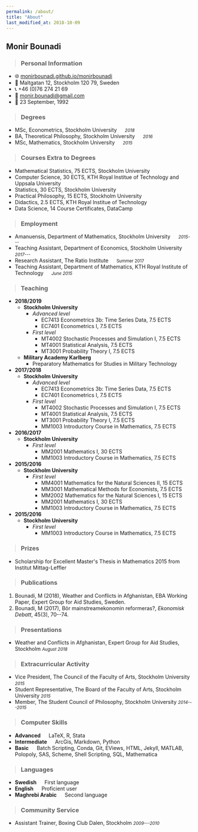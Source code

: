 ```yaml
---
permalink: /about/
title: "About"
last_modified_at: 2018-10-09
---
```


## Monir Bounadi 

> ### Personal Information

- :globe_with_meridians: [monirbounadi.github.io/monirbounadi][homepage]
- :house_with_garden: Maltgatan 12, Stockholm 120 79, Sweden 
- :telephone_receiver: +46 (0)76 274 21 69
- :email: [monir.bounadi@gmail.com ][email]
- :birthday: 23 September, 1992

> ### Degrees

- MSc, Econometrics, Stockholm University &emsp; <small>*2018*</small>
- BA, Theoretical Philosophy, Stockholm University &emsp; <small>*2016*</small>
- MSc, Mathematics, Stockholm University &emsp; <small>*2015*</small>

> ### Courses Extra to Degrees

- Mathematical Statistics, 75 ECTS, Stockholm University
- Computer Science, 30 ECTS, KTH Royal Institue of Technology and Uppsala University
- Statistics, 30 ECTS, Stockholm University 
- Practical Philosophy, 15 ECTS, Stockholm University 
- Didactics, 2.5 ECTS, KTH Royal Institue of Technology
- Data Science, 14 Course Certificates, DataCamp

> ### Employment 

- Amanuensis, Department of Mathematics, Stockholm University &emsp; <small>*2015---*</small>
- Teaching Assistant, Department of Economics, Stockholm University &emsp; <small>*2017---*</small>
- Research Assistant, The Ratio Institute &emsp; <small>Summer 2017</small>
- Teaching Assistant, Department of Mathematics, KTH Royal Institute of Technology &emsp; <small>*June 2015*</small>

> ### Teaching 

* __2018/2019__
	* __Stockholm University__
		* *Advanced level*
			* EC7413 Econometrics 3b: Time Series Data, 7.5 ECTS
			* EC7401 Econometrics I, 7.5 ECTS 
		* *First level*
			* MT4002 Stochastic Processes and Simulation I, 7.5 ECTS 
			* MT4001 Statistical Analysis, 7.5 ECTS
			* MT3001 Probability Theory I, 7.5 ECTS 
	* __Military Academy Karlberg__
		* Preparatory Mathematics for Studies in Military Technology
* __2017/2018__
	* __Stockholm University__
		* *Advanced level*
			* EC7413 Econometrics 3b: Time Series Data, 7.5 ECTS
			* EC7401 Econometrics I, 7.5 ECTS 
		* *First level*
			* MT4002 Stochastic Processes and Simulation I, 7.5 ECTS 
			* MT4001 Statistical Analysis, 7.5 ECTS
			* MT3001 Probability Theory I, 7.5 ECTS 
			* MM1003 Introductory Course in Mathematics, 7.5 ECTS 
* __2016/2017__
	* __Stockholm University__
		* *First level*
			* MM2001 Mathematics I, 30 ECTS
			* MM1003 Introductory Course in Mathematics, 7.5 ECTS 
* __2015/2016__
	* __Stockholm University__
		* *First level*
			* MM4001 Mathematics for the Natural Sciences II, 15 ECTS 
			* MM3001 Mathematical Methods for Economists, 7.5 ECTS 
			* MM2002 Mathematics for the Natural Sciences I, 15 ECTS 
			* MM2001 Mathematics I, 30 ECTS
			* MM1003 Introductory Course in Mathematics, 7.5 ECTS 
* __2015/2016__
	* __Stockholm University__
		* *First level*
			* MM1003 Introductory Course in Mathematics, 7.5 ECTS 

> ### Prizes

- Scholarship for Excellent Master's Thesis in Mathematics 2015 from Institut Mittag-Leffler

> ### Publications

1. Bounadi, M (2018), Weather and Conflicts in Afghanistan, EBA Working Paper, Expert Group for Aid Studies, Sweden.
2. Bounadi, M (2017), Bör mainstreamekonomin reformeras?, *Ekonomisk Debatt*, 45(3), 70--74.

> ### Presentations

- Weather and Conflicts in Afghanistan, Expert Group for Aid Studies, Stockholm <small>*August 2018*</small>

> ### Extracurricular Activity

- Vice President, The Council of the Faculty of Arts, Stockholm University <small>*2015*</small>
- Student Representative, The Board of the Faculty of Arts, Stockholm University <small>*2015*</small>
- Member, The Student Council of Philosophy, Stockholm University <small>*2014---2015*</small>

> ### Computer Skills

- __Advanced__ &emsp; LaTeX, R, Stata
- __Intermediate__ &emsp; ArcGis, Markdown, Python
- __Basic__ &emsp; Batch Scripting, Conda, Git, EViews, HTML, Jekyll, MATLAB, Polopoly, SAS, Scheme, Shell Scripting, SQL, Mathematica

> ### Languages

- __Swedish__ &emsp; First language
- __English__ &emsp; Proficient user
- __Maghrebi Arabic__ &emsp; Second language

> ### Community Service

- Assistant Trainer, Boxing Club Dalen, Stockholm <small>*2009---2010*</small>

[homepage]: https://monirbounadi.github.io/monirbounadi
[email]: mailto:monir.bounadi@gmail.com 
